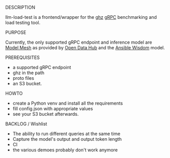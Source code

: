 
DESCRIPTION

llm-load-test is a frontend/wrapper for the [ghz](https://github.com/bojand/ghz)
[gRPC](https://grpc.io/) benchmarking and load testing tool.


PURPOSE

Currently, the only supported gRPC endpoint and inference model
are [Model Mesh](https://github.com/opendatahub-io/modelmesh) as provided by
[Open Data Hub](https://opendatahub.io/) and the
[Ansible Wisdom](https://www.redhat.com/en/engage/project-wisdom)
model. 


PREREQUISITES

- a supported gRPC endpoint
- ghz in the path
- proto files
- an S3 bucket.


HOWTO

- create a Python venv and install all the requirements
- fill config.json with appropriate values
- see your S3 bucket afterwards.


BACKLOG / Wishlist

- The ability to run different queries at the same time
- Capture the model's output and output token length 
- CI
- the various demoes probably don't work anymore
